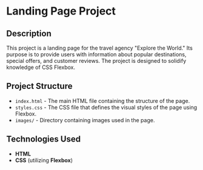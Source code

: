 # Landing Page Project

## Description

This project is a landing page for the travel agency "Explore the World." Its purpose is to provide users with information about popular destinations, special offers, and customer reviews. The project is designed to solidify knowledge of CSS Flexbox.

## Project Structure

- `index.html` - The main HTML file containing the structure of the page.
- `styles.css` - The CSS file that defines the visual styles of the page using Flexbox.
- `images/` - Directory containing images used in the page.

## Technologies Used

- **HTML**
- **CSS** (utilizing **Flexbox**)
